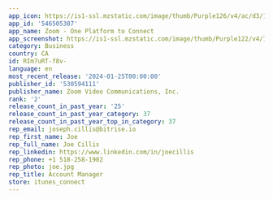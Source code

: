 ```yaml
---
app_icon: https://is1-ssl.mzstatic.com/image/thumb/Purple126/v4/ac/d3/1d/acd31df8-eccd-1572-ec43-95a0ee705c80/AppIcon-0-0-1x_U007emarketing-0-7-0-0-85-220.png/1024x1024bb.png
app_id: '546505307'
app_name: Zoom - One Platform to Connect
app_screenshot: https://is1-ssl.mzstatic.com/image/thumb/Purple122/v4/7e/92/ce/7e92cebb-3599-a7fe-13b3-6942c6611aab/bb438519-8ad6-4533-b71d-b22ad0bdf42a_iPhone_1.jpg/1242x2688bb.png
category: Business
country: CA
id: RIm7uRT-f8v-
language: en
most_recent_release: '2024-01-25T00:00:00'
publisher_id: '530594111'
publisher_name: Zoom Video Communications, Inc.
rank: '2'
release_count_in_past_year: '25'
release_count_in_past_year_category: 37
release_count_in_past_year_top_in_category: 37
rep_email: joseph.cillis@bitrise.io
rep_first_name: Joe
rep_full_name: Joe Cillis
rep_linkedin: https://www.linkedin.com/in/joecillis
rep_phone: +1 518-258-1902
rep_photo: joe.jpg
rep_title: Account Manager
store: itunes_connect
---
```

